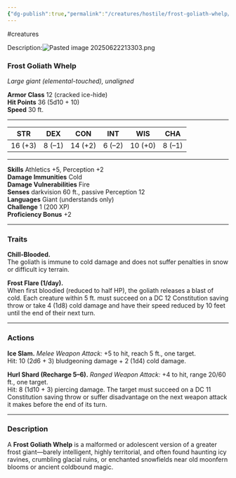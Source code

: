 ```yaml
---
{"dg-publish":true,"permalink":"/creatures/hostile/frost-goliath-whelp/"}
---
```


#creatures

Description:![Pasted image 20250622213303.png](/img/user/Images/Pasted%20image%2020250622213303.png)
### Frost Goliath Whelp

_Large giant (elemental-touched), unaligned_

**Armor Class** 12 (cracked ice-hide)  
**Hit Points** 36 (5d10 + 10)  
**Speed** 30 ft.

---

|**STR**|**DEX**|**CON**|**INT**|**WIS**|**CHA**|
|---|---|---|---|---|---|
|16 (+3)|8 (–1)|14 (+2)|6 (–2)|10 (+0)|8 (–1)|

---

**Skills** Athletics +5, Perception +2  
**Damage Immunities** Cold  
**Damage Vulnerabilities** Fire  
**Senses** darkvision 60 ft., passive Perception 12  
**Languages** Giant (understands only)  
**Challenge** 1 (200 XP)  
**Proficiency Bonus** +2

---

### Traits

**Chill-Blooded.**  
The goliath is immune to cold damage and does not suffer penalties in snow or difficult icy terrain.

**Frost Flare (1/day).**  
When first bloodied (reduced to half HP), the goliath releases a blast of cold. Each creature within 5 ft. must succeed on a DC 12 Constitution saving throw or take 4 (1d8) cold damage and have their speed reduced by 10 feet until the end of their next turn.

---

### Actions

**Ice Slam.** _Melee Weapon Attack:_ +5 to hit, reach 5 ft., one target.  
Hit: 10 (2d6 + 3) bludgeoning damage + 2 (1d4) cold damage.

**Hurl Shard (Recharge 5–6).** _Ranged Weapon Attack:_ +4 to hit, range 20/60 ft., one target.  
Hit: 8 (1d10 + 3) piercing damage. The target must succeed on a DC 11 Constitution saving throw or suffer disadvantage on the next weapon attack it makes before the end of its turn.

---

### Description

A **Frost Goliath Whelp** is a malformed or adolescent version of a greater frost giant—barely intelligent, highly territorial, and often found haunting icy ravines, crumbling glacial ruins, or enchanted snowfields near old moonfern blooms or ancient coldbound magic.